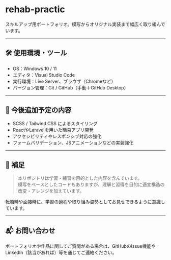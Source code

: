 # rehab-practic
スキルアップ用ポートフォリオ。模写からオリジナル実装まで幅広く取り組んでいます。

---

## 🛠 使用環境・ツール

- OS：Windows 10 / 11
- エディタ：Visual Studio Code
- 実行環境：Live Server、ブラウザ（Chromeなど）
- バージョン管理：Git / GitHub（手動＋GitHub Desktop）

---

## 🧩 今後追加予定の内容

- SCSS / Tailwind CSS によるスタイリング
- ReactやLaravelを用いた簡易アプリ開発
- アクセシビリティやレスポンシブ対応の強化
- フォームバリデーション、JSアニメーションなどの実装強化

---

## 📌 補足

> 本リポジトリは学習・練習を目的とした内容を含んでいます。  
> 模写をベースとしたコードもありますが、理解と習得を目的に適宜構造の改変・アレンジを加えています。

転職時や面接時に、学習の過程や取り組み姿勢としてお見せできるように意識しています。

---

## 📬 お問い合わせ

ポートフォリオや作品に関してご質問がある場合は、GitHubのIssue機能やLinkedIn（該当があれば）等を通じてご連絡ください。

